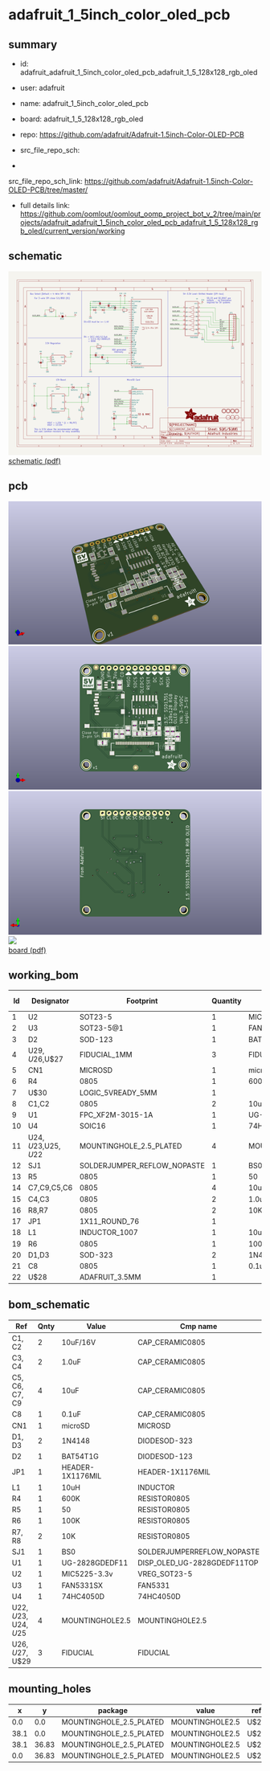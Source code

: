 # adafruit_1_5inch_color_oled_pcb
 
## summary 
* id: adafruit_adafruit_1_5inch_color_oled_pcb_adafruit_1_5_128x128_rgb_oled
* user: adafruit
* name: adafruit_1_5inch_color_oled_pcb
* board: adafruit_1_5_128x128_rgb_oled
* repo: https://github.com/adafruit/Adafruit-1.5inch-Color-OLED-PCB



* src_file_repo_sch: 
*
 src_file_repo_sch_link: https://github.com/adafruit/Adafruit-1.5inch-Color-OLED-PCB/tree/master/
* full details link: https://github.com/oomlout/oomlout_oomp_project_bot_v_2/tree/main/projects/adafruit_adafruit_1_5inch_color_oled_pcb_adafruit_1_5_128x128_rgb_oled/current_version/working  

## schematic  
![](working_schematic_600.png)  
[schematic (pdf)](working_schematic.pdf)  

## pcb  
![](working_3d_600.png) 
![](working_3d_front_600.png)  
![](working_3d_back_600.png)  
![](working_600.png)  
[board (pdf)](working.pdf)  

## working_bom
| Id | Designator | Footprint | Quantity | Designation | Supplier and ref |  | None | 
| --- | --- | --- | --- | --- | --- | --- | --- | 
| 1 | U2 | SOT23-5 | 1 | MIC5225-3.3v |  |  | [''] | 
| 2 | U3 | SOT23-5@1 | 1 | FAN5331SX |  |  | [''] | 
| 3 | D2 | SOD-123 | 1 | BAT54T1G |  |  | [''] | 
| 4 | U$29,U$26,U$27 | FIDUCIAL_1MM | 3 | FIDUCIAL |  |  | [''] | 
| 5 | CN1 | MICROSD | 1 | microSD |  |  | [''] | 
| 6 | R4 | 0805 | 1 | 600K |  |  | [''] | 
| 7 | U$30 | LOGIC_5VREADY_5MM | 1 |  |  |  | [''] | 
| 8 | C1,C2 | 0805 | 2 | 10uF/16V |  |  | [''] | 
| 9 | U1 | FPC_XF2M-3015-1A | 1 | UG-2828GDEDF11 |  |  | [''] | 
| 10 | U4 | SOIC16 | 1 | 74HC4050D |  |  | [''] | 
| 11 | U$24,U$23,U$25,U$22 | MOUNTINGHOLE_2.5_PLATED | 4 | MOUNTINGHOLE2.5 |  |  | [''] | 
| 12 | SJ1 | SOLDERJUMPER_REFLOW_NOPASTE | 1 | BS0 |  |  | [''] | 
| 13 | R5 | 0805 | 1 | 50 |  |  | [''] | 
| 14 | C7,C9,C5,C6 | 0805 | 4 | 10uF |  |  | [''] | 
| 15 | C4,C3 | 0805 | 2 | 1.0uF |  |  | [''] | 
| 16 | R8,R7 | 0805 | 2 | 10K |  |  | [''] | 
| 17 | JP1 | 1X11_ROUND_76 | 1 |  |  |  | [''] | 
| 18 | L1 | INDUCTOR_1007 | 1 | 10uH |  |  | [''] | 
| 19 | R6 | 0805 | 1 | 100K |  |  | [''] | 
| 20 | D1,D3 | SOD-323 | 2 | 1N4148 |  |  | [''] | 
| 21 | C8 | 0805 | 1 | 0.1uF |  |  | [''] | 
| 22 | U$28 | ADAFRUIT_3.5MM | 1 |  |  |  | [''] | 


## bom_schematic
| Ref | Qnty | Value | Cmp name | Footprint | Description | Vendor | DNP | 
| --- | --- | --- | --- | --- | --- | --- | --- | 
| C1, C2 | 2 | 10uF/16V | CAP_CERAMIC0805 | working:0805 |  |  |  | 
| C3, C4 | 2 | 1.0uF | CAP_CERAMIC0805 | working:0805 |  |  |  | 
| C5, C6, C7, C9 | 4 | 10uF | CAP_CERAMIC0805 | working:0805 |  |  |  | 
| C8 | 1 | 0.1uF | CAP_CERAMIC0805 | working:0805 |  |  |  | 
| CN1 | 1 | microSD | MICROSD | working:MICROSD |  |  |  | 
| D1, D3 | 2 | 1N4148 | DIODESOD-323 | working:SOD-323 |  |  |  | 
| D2 | 1 | BAT54T1G | DIODESOD-123 | working:SOD-123 |  |  |  | 
| JP1 | 1 | HEADER-1X1176MIL | HEADER-1X1176MIL | working:1X11_ROUND_76 |  |  |  | 
| L1 | 1 | 10uH | INDUCTOR | working:INDUCTOR_1007 |  |  |  | 
| R4 | 1 | 600K | RESISTOR0805 | working:0805 |  |  |  | 
| R5 | 1 | 50 | RESISTOR0805 | working:0805 |  |  |  | 
| R6 | 1 | 100K | RESISTOR0805 | working:0805 |  |  |  | 
| R7, R8 | 2 | 10K | RESISTOR0805 | working:0805 |  |  |  | 
| SJ1 | 1 | BS0 | SOLDERJUMPERREFLOW_NOPASTE | working:SOLDERJUMPER_REFLOW_NOPASTE |  |  |  | 
| U1 | 1 | UG-2828GDEDF11 | DISP_OLED_UG-2828GDEDF11TOP | working:FPC_XF2M-3015-1A |  |  |  | 
| U2 | 1 | MIC5225-3.3v | VREG_SOT23-5 | working:SOT23-5 |  |  |  | 
| U3 | 1 | FAN5331SX | FAN5331 | working:SOT23-5@1 |  |  |  | 
| U4 | 1 | 74HC4050D | 74HC4050D | working:SOIC16 |  |  |  | 
| U$22, U$23, U$24, U$25 | 4 | MOUNTINGHOLE2.5 | MOUNTINGHOLE2.5 | working:MOUNTINGHOLE_2.5_PLATED |  |  |  | 
| U$26, U$27, U$29 | 3 | FIDUCIAL | FIDUCIAL | working:FIDUCIAL_1MM |  |  |  | 


## mounting_holes
| x | y | package | value | ref | size | 
| --- | --- | --- | --- | --- | --- | 
| 0.0 | 0.0 | MOUNTINGHOLE_2.5_PLATED | MOUNTINGHOLE2.5 | U$22 | m3 | 
| 38.1 | 0.0 | MOUNTINGHOLE_2.5_PLATED | MOUNTINGHOLE2.5 | U$23 | m3 | 
| 38.1 | 36.83 | MOUNTINGHOLE_2.5_PLATED | MOUNTINGHOLE2.5 | U$24 | m3 | 
| 0.0 | 36.83 | MOUNTINGHOLE_2.5_PLATED | MOUNTINGHOLE2.5 | U$25 | m3 | 


